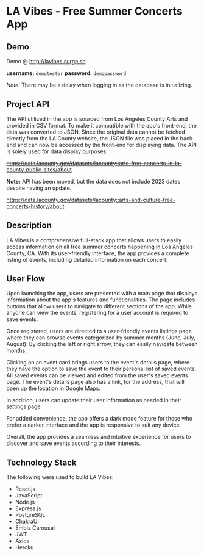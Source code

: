# LA Vibes - Free Summer Concerts App

## Demo

Demo @ http://lavibes.surge.sh

**username:** `demotester`
**password:** `demopassword`

*Note:* There may be a delay when logging in as the database is initializing.

## Project API
The API utilized in the app is sourced from Los Angeles County Arts and provided in CSV format. To make it compatible with the app's front-end, the data was converted to JSON. Since the original data cannot be fetched directly from the LA County website, the JSON file was placed in the back-end and can now be accessed by the front-end for displaying data. The API is solely used for data display purposes.

~~https://data.lacounty.gov/datasets/lacounty::arts-free-concerts-in-la-county-public-sites/about~~

**Note:** API has been moved, but the data does not include 2023 dates despite having an update.

https://data.lacounty.gov/datasets/lacounty::arts-and-culture-free-concerts-history/about

## Description
LA Vibes is a comprehensive full-stack app that allows users to easily access information on all free summer concerts happening in Los Angeles County, CA. With its user-friendly interface, the app provides a complete listing of events, including detailed information on each concert.

## User Flow
Upon launching the app, users are presented with a main page that displays information about the app's features and functionalities. The page includes buttons that allow users to navigate to different sections of the app. While anyone can view the events, registering for a user account is required to save events.

Once registered, users are directed to a user-friendly events listings page where they can browse events categorized by summer months (June, July, August). By clicking the left or right arrow, they can easily navigate between months.

Clicking on an event card brings users to the event's details page, where they have the option to save the event to their personal list of saved events. All saved events can be viewed and edited from the user's saved events page. The event's details page also has a link, for the address, that will open up the location in Google Maps.

In addition, users can update their user information as needed in their settings page.

For added convenience, the app offers a dark mode feature for those who prefer a darker interface and the app is responsive to suit any device.

Overall, the app provides a seamless and intuitive experience for users to discover and save events according to their interests.

## Technology Stack
The following were used to build LA Vibes:

- React.js
- JavaScript
- Node.js
- Express.js
- PostgreSQL
- ChakraUI
- Embla Carousel
- JWT
- Axios
- Heroku

